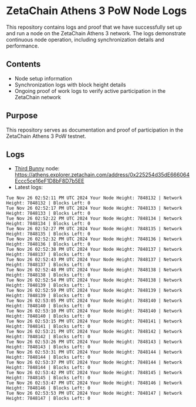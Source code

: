 # ZetaChain Athens 3 PoW Node Logs
This repository contains logs and proof that we have successfully set up and run a node on the ZetaChain Athens 3 network. The logs demonstrate continuous node operation, including synchronization details and performance.

## Contents
- Node setup information
- Synchronization logs with block height details
- Ongoing proof of work logs to verify active participation in the ZetaChain network

## Purpose
This repository serves as documentation and proof of participation in the ZetaChain Athens 3 PoW testnet.

## Logs

- [Third Bunny](https://thirdbunny.xyz/) node: https://athens.explorer.zetachain.com/address/0x225254d35dE666064Eccc5ce16eF1D8bF8D7b5EE
- Latest logs:
```
Tue Nov 26 02:52:11 PM UTC 2024 Your Node Height: 7848132 | Network Height: 7848132 | Blocks Left: 0
Tue Nov 26 02:52:17 PM UTC 2024 Your Node Height: 7848133 | Network Height: 7848133 | Blocks Left: 0
Tue Nov 26 02:52:22 PM UTC 2024 Your Node Height: 7848134 | Network Height: 7848134 | Blocks Left: 0
Tue Nov 26 02:52:27 PM UTC 2024 Your Node Height: 7848135 | Network Height: 7848135 | Blocks Left: 0
Tue Nov 26 02:52:32 PM UTC 2024 Your Node Height: 7848136 | Network Height: 7848136 | Blocks Left: 0
Tue Nov 26 02:52:38 PM UTC 2024 Your Node Height: 7848137 | Network Height: 7848137 | Blocks Left: 0
Tue Nov 26 02:52:43 PM UTC 2024 Your Node Height: 7848137 | Network Height: 7848137 | Blocks Left: 0
Tue Nov 26 02:52:48 PM UTC 2024 Your Node Height: 7848138 | Network Height: 7848138 | Blocks Left: 0
Tue Nov 26 02:52:54 PM UTC 2024 Your Node Height: 7848138 | Network Height: 7848139 | Blocks Left: 1
Tue Nov 26 02:52:59 PM UTC 2024 Your Node Height: 7848139 | Network Height: 7848139 | Blocks Left: 0
Tue Nov 26 02:53:05 PM UTC 2024 Your Node Height: 7848140 | Network Height: 7848140 | Blocks Left: 0
Tue Nov 26 02:53:10 PM UTC 2024 Your Node Height: 7848140 | Network Height: 7848140 | Blocks Left: 0
Tue Nov 26 02:53:15 PM UTC 2024 Your Node Height: 7848141 | Network Height: 7848141 | Blocks Left: 0
Tue Nov 26 02:53:21 PM UTC 2024 Your Node Height: 7848142 | Network Height: 7848142 | Blocks Left: 0
Tue Nov 26 02:53:26 PM UTC 2024 Your Node Height: 7848143 | Network Height: 7848143 | Blocks Left: 0
Tue Nov 26 02:53:31 PM UTC 2024 Your Node Height: 7848144 | Network Height: 7848144 | Blocks Left: 0
Tue Nov 26 02:53:37 PM UTC 2024 Your Node Height: 7848144 | Network Height: 7848144 | Blocks Left: 0
Tue Nov 26 02:53:42 PM UTC 2024 Your Node Height: 7848145 | Network Height: 7848145 | Blocks Left: 0
Tue Nov 26 02:53:47 PM UTC 2024 Your Node Height: 7848146 | Network Height: 7848146 | Blocks Left: 0
Tue Nov 26 02:53:53 PM UTC 2024 Your Node Height: 7848147 | Network Height: 7848147 | Blocks Left: 0
```
